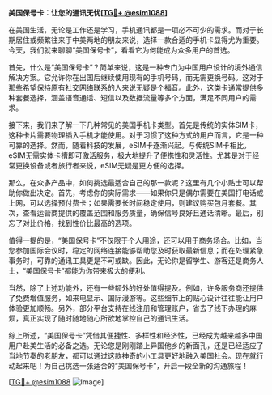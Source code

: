 **美国保号卡：让您的通讯无忧[[TG💪+ @esim1088](https://t.me/s/esim1088)]**

在美国生活，无论是工作还是学习，手机通讯都是一项必不可少的需求。而对于长期居住或频繁往来于中美两地的朋友来说，选择一款合适的手机卡显得尤为重要。今天，我们就来聊聊“美国保号卡”，看看它为何能成为众多用户的首选。

首先，什么是“美国保号卡”？简单来说，这是一种专门为中国用户设计的境外通信解决方案。它允许你在出国后继续使用现有的手机号码，而无需更换号码。这对于那些希望保持原有社交网络联系的人来说无疑是个福音。此外，这类卡通常提供多种套餐选择，涵盖语音通话、短信以及数据流量等多个方面，满足不同用户的需求。

接下来，我们来了解一下几种常见的美国手机卡类型。首先是传统的实体SIM卡，这种卡片需要物理插入手机才能使用。对于习惯了这种方式的用户而言，它是一种可靠的选择。然而，随着科技的发展，eSIM卡逐渐兴起。与传统SIM卡相比，eSIM无需实体卡槽即可激活服务，极大地提升了便携性和灵活性。尤其是对于经常更换设备或者旅行者来说，eSIM无疑是更方便的选择。

那么，在众多产品中，如何挑选最适合自己的那一款呢？这里有几个小贴士可以帮助你做出决定。首先，考虑你的实际需求——如果你只是偶尔需要在美国打电话或上网，可以选择预付费卡；如果需要长时间稳定使用，则建议购买包月套餐。其次，查看运营商提供的覆盖范围和服务质量，确保信号良好且通话清晰。最后，别忘了对比价格，找到性价比最高的选项。

值得一提的是，“美国保号卡”不仅限于个人用途，还可以用于商务场合。比如，当您参加国际会议时，稳定的网络连接能够帮助您及时获取最新信息；而在处理紧急事务时，可靠的通讯工具更是不可或缺。因此，无论你是留学生、游客还是商务人士，“美国保号卡”都能为你带来极大的便利。

当然，除了上述功能外，还有一些额外的好处值得提及。例如，许多服务商还提供了免费增值服务，如来电显示、国际漫游等。这些细节上的贴心设计往往能让用户体验更加顺畅。另外，部分平台支持在线注册和管理账户，省去了线下办理的麻烦，真正实现了随时随地随心所欲地掌控自己的通讯生活。

综上所述，“美国保号卡”凭借其便捷性、多样性和经济性，已经成为越来越多中国用户赴美生活的必备之选。无论您是刚刚踏上异国他乡的新面孔，还是已经适应了当地节奏的老朋友，都可以通过这款神奇的小工具更好地融入美国社会。现在就行动起来吧！为自己挑选一张适合的“美国保号卡”，开启一段全新的沟通旅程！

[[TG💪+ @esim1088](https://t.me/s/esim1088) ![Image](https://i.postimg.cc/4NQfJmqS/Snipaste-2025-05-13-00-14-12.png)]